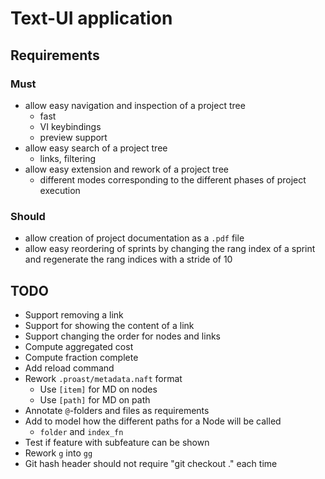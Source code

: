 <!--
[proast]
-->
Text-UI application
===================

## Requirements

### Must

* allow easy navigation and inspection of a project tree
  * fast
  * VI keybindings
  * preview support
* allow easy search of a project tree
  * links, filtering
* allow easy extension and rework of a project tree
  * different modes corresponding to the different phases of project execution

### Should

* allow creation of project documentation as a `.pdf` file
* allow easy reordering of sprints by changing the rang index of a sprint and regenerate the rang indices with a stride of 10

## TODO

* Support removing a link
* Support for showing the content of a link
* Support changing the order for nodes and links
* Compute aggregated cost
* Compute fraction complete
* Add reload command
* Rework `.proast/metadata.naft` format
  * Use `[item]` for MD on nodes
  * Use `[path]` for MD on path
* Annotate `@`-folders and files as requirements
* Add to model how the different paths for a Node will be called
  * `folder` and `index_fn`
* Test if feature with subfeature can be shown
* Rework `g` into `gg`
* Git hash header should not require "git checkout ." each time
